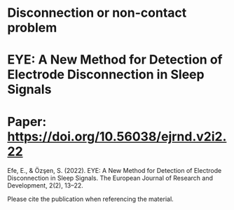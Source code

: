 # Disconnection or non-contact problem 

# EYE: A New Method for Detection of Electrode Disconnection in Sleep Signals

# Paper: https://doi.org/10.56038/ejrnd.v2i2.22



Efe, E., & Özşen, S. (2022). EYE: A New Method for Detection of Electrode Disconnection in Sleep Signals. The European Journal of Research and Development, 2(2), 13–22.

Please cite the publication when referencing the material.
